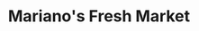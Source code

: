 ---
title: "Mariano's Fresh Market"
url: /western-springs/marianos-fresh-market/
shop: supermarket
---